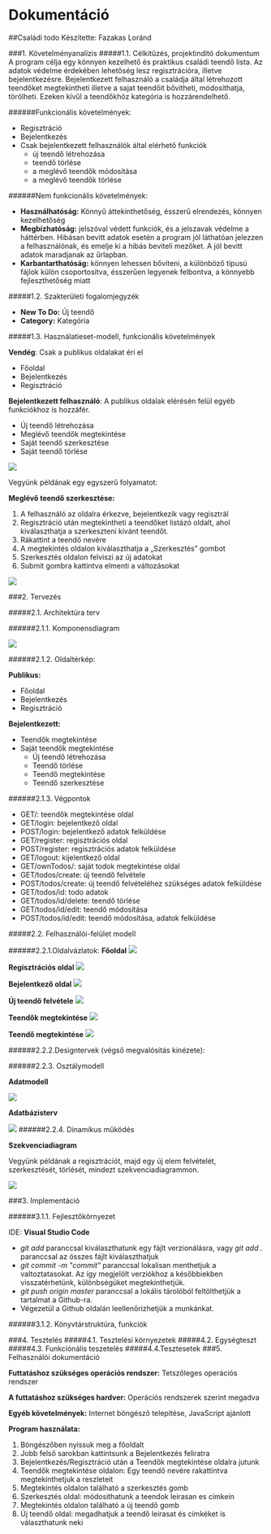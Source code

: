 # Dokumentáció
##Családi todo
Készítette: Fazakas Loránd

###1.	Követelményanalízis
#####1.1.	Célkitűzés, projektindító dokumentum
A program célja egy könnyen kezelhető és praktikus családi teendő lista. Az adatok védelme érdekében lehetőség lesz regisztrációra, illetve bejelentkezésre. Bejelentkezett felhasználó a családja által létrehozott teendőket megtekintheti illetve a sajat teendőit bővítheti, módosíthatja, törölheti. Ezeken kívűl a teendőkhöz kategória is hozzárendelhető.

######Funkcionális követelmények:
* Regisztráció
* Bejelentkezés
* Csak bejelentkezett felhasználók által elérhető funkciók
  - új teendő létrehozása
  - teendő törlése
  - a meglévő teendők módosítása
  - a meglévő teendők törlése

######Nem funkcionális követelmények:
*	**Használhatóság:** Könnyű áttekinthetőség, ésszerű elrendezés, könnyen kezelhetőség
*	**Megbízhatóság:** jelszóval védett funkciók, és a jelszavak védelme a háttérben. Hibásan bevitt adatok esetén a program jól láthatóan jelezzen a felhasználónak, és emelje ki a hibás beviteli mezőket. A jól bevitt adatok maradjanak az űrlapban.
*	**Karbantarthatóság:** könnyen lehessen bővíteni, a különböző típusú fájlok külön csoportosítva, ésszerűen legyenek felbontva, a könnyebb fejleszthetőség miatt

#####1.2.	Szakterületi fogalomjegyzék
* **New To Do:** Új teendő
* **Category:** Kategória

#####1.3.	Használatieset-modell, funkcionális követelmények

**Vendég**: Csak a publikus oldalakat éri el

*	Főoldal
*	Bejelentkezés
*	Regisztráció

**Bejelentkezett felhasználó**: A publikus oldalak elérésén felül egyéb funkciókhoz is hozzáfér.

*	Új teendő létrehozása
*	Meglévő teendők megtekintése
*	Saját teendő szerkesztése
*	Saját teendő törlése


![](docs/images/teljes-esetdiagram.png)

Vegyünk példának egy egyszerű folyamatot:

**Meglévő teendő szerkesztése:**

1.	A felhasználó az oldalra érkezve, bejelentkezik vagy regisztrál
2.	Regisztráció után megtekintheti a teendőket listázó oldalt, ahol kiválaszthatja a szerkeszteni kívánt teendőt.
3.	Rákattint a teendő nevére
4.	A megtekintés oldalon kiválaszthatja a „Szerkesztés” gombot
5.	Szerkesztés oldalon felviszi az új adatokat
6.	Submit gombra kattintva elmenti a változásokat

![](docs/images/foly-leiro-esetdiagram.png)

###2.	Tervezés

#####2.1.	Architektúra terv

######2.1.1. Komponensdiagram

![](docs/images/komponensdiagram.png)

######2.1.2. Oldaltérkép:

**Publikus:**
* Főoldal
* Bejelentkezés
* Regisztráció

**Bejelentkezett:**
* Teendők megtekintése
* Saját teendők megtekintése
  * Új teendő létrehozása
  * Teendő törlése
  * Teendő megtekintése
  * Teendő szerkesztése

######2.1.3. Végpontok

* GET/: teendők megtekintése oldal
* GET/login: bejelentkező oldal
* POST/login: bejelentkező adatok felküldése
* GET/register: regisztrációs oldal
* POST/register: regisztrációs adatok felküldése
* GET/logout: kijelentkező oldal
* GET/ownTodos/: saját todok megtekintése oldal
* GET/todos/create: új teendő felvétele
* POST/todos/create: új teendő felvételéhez szükséges adatok felküldése
* GET/todos/id: todo adatok
* GET/todos/id/delete: teendő törlése
* GET/todos/id/edit: teendő módosítása
* POST/todos/id/edit: teendő módosítása, adatok felküldése

#####2.2. Felhasználói-felület modell

######2.2.1.Oldalvázlatok:
**Főoldal**
![](docs/images/kepernyokep/fooldal.png)

**Regisztrációs oldal**
![](docs/images/kepernyokep/regisztracio.png)

**Bejelentkező oldal**
![](docs/images/kepernyokep/bejelentkezes.png)

**Új teendő felvétele**
![](docs/images/kepernyokep/ujteendo.png)

**Teendők megtekintése**
![](docs/images/kepernyokep/teendokmegtekintese.png)

**Teendő megtekintése**
![](docs/images/kepernyokep/teendomegtekintes.png)

######2.2.2.Designtervek (végső megvalósítás kinézete):

######2.2.3. Osztálymodell

 **Adatmodell**

 ![](docs/images/adatmodell.png)

 **Adatbázisterv**

 ![](docs/images/db-modell.png)
######2.2.4.  Dinamikus működés

**Szekvenciadiagram**

 Vegyünk példának a regisztrációt, majd egy új elem felvételét, szerkesztését, törlését, mindezt szekvenciadiagrammon.

 ![](docs/images/szekvencia.png)

###3.	Implementáció

######3.1.1. Fejlesztőkörnyezet

 IDE: **Visual Studio Code**

 * _git add <fajlnev>_ paranccsal kiválaszthatunk egy fájlt verzionálásra, vagy _git add ._ paranccsal az összes fájlt kiválaszthatjuk
 * _git commit -m "commit"_ paranccsal lokalisan menthetjuk a valtoztatasokat. Az így megjelölt verziókhoz a későbbiekben visszatérhetünk, különbségüket megtekinthetjük.
 * _git push origin master_ paranccsal a lokális tárolóból feltölthetjük a tartalmat a Github-ra.
 * Végezetül a Github oldalán leellenőrizhetjük a munkánkat.

######3.1.2. Könyvtárstruktúra, funkciók

###4.	Tesztelés
#####4.1. Tesztelési környezetek
#####4.2. Egységteszt
#####4.3. Funkciónális teszetelés
#####4.4.Tesztesetek
###5.	Felhasználói dokumentáció

**Futtatáshoz szükséges operációs rendszer:** Tetszőleges operációs rendszer

**A futtatáshoz szükséges hardver:** Operációs rendszerek szerint megadva

**Egyéb követelmények:** Internet böngésző telepítése, JavaScript ajánlott

**Program használata:**

1. Böngészőben nyissuk meg a főoldalt
2. Jobb felső sarokban kattintsunk a Bejelentkezés feliratra
3. Bejelentkezés/Regisztráció után a Teendők megtekintése oldalra jutunk
4. Teendők megtekintése oldalon: Egy teendő nevére rakattintva megtekinthetjuk a reszleteit
5. Megtekintés oldalon található a szerkesztés gomb
6. Szerkesztés oldal: módosithatunk a teendok leirasan es cimkein
7. Megtekintés oldalon található a új teendő gomb
8. Új teendő oldal: megadhatjuk a teendő leirasat és címkéket is választhatunk neki
